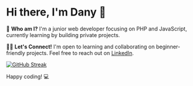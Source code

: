 # Hi there, I'm Dany 👋

🤖 **Who am I?**
I'm a junior web developer focusing on PHP and JavaScript, currently learning by building private projects.

👨‍💻 **Let's Connect!**
I'm open to learning and collaborating on beginner-friendly projects. Feel free to reach out on [LinkedIn](https://linkedin.com/in/danyms).

[![GitHub Streak](https://streak-stats.demolab.com?user=Danyisdev%20&theme=gotham&date_format=j%20M%5B%20Y%5D&mode=weekly&exclude_days=Mon%2CTue%2CWed%2CThu%2CFri)](https://git.io/streak-stats)

Happy coding! 💻

